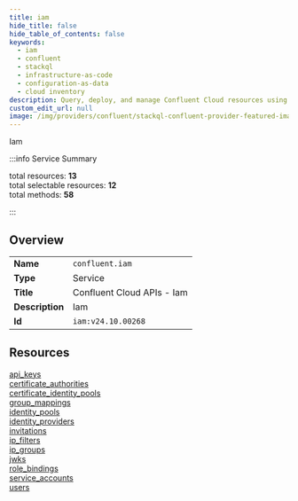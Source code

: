```yaml
---
title: iam
hide_title: false
hide_table_of_contents: false
keywords:
  - iam
  - confluent
  - stackql
  - infrastructure-as-code
  - configuration-as-data
  - cloud inventory
description: Query, deploy, and manage Confluent Cloud resources using SQL.
custom_edit_url: null
image: /img/providers/confluent/stackql-confluent-provider-featured-image.png
---
```


Iam  
    
:::info Service Summary

<div class="row">
<div class="providerDocColumn">
<span>total resources:&nbsp;<b>13</b></span><br />
<span>total selectable resources:&nbsp;<b>12</b></span><br />
<span>total methods:&nbsp;<b>58</b></span><br />
</div>
</div>

:::

## Overview
<table><tbody>
<tr><td><b>Name</b></td><td><code>confluent.iam</code></td></tr>
<tr><td><b>Type</b></td><td>Service</td></tr>
<tr><td><b>Title</b></td><td>Confluent Cloud APIs - Iam</td></tr>
<tr><td><b>Description</b></td><td>Iam</td></tr>
<tr><td><b>Id</b></td><td><code>iam:v24.10.00268</code></td></tr>
</tbody></table>

## Resources
<div class="row">
<div class="providerDocColumn">
<a href="/providers/confluent/iam/api_keys/">api_keys</a><br />
<a href="/providers/confluent/iam/certificate_authorities/">certificate_authorities</a><br />
<a href="/providers/confluent/iam/certificate_identity_pools/">certificate_identity_pools</a><br />
<a href="/providers/confluent/iam/group_mappings/">group_mappings</a><br />
<a href="/providers/confluent/iam/identity_pools/">identity_pools</a><br />
<a href="/providers/confluent/iam/identity_providers/">identity_providers</a><br />
<a href="/providers/confluent/iam/invitations/">invitations</a><br />
</div>
<div class="providerDocColumn">
<a href="/providers/confluent/iam/ip_filters/">ip_filters</a><br />
<a href="/providers/confluent/iam/ip_groups/">ip_groups</a><br />
<a href="/providers/confluent/iam/jwks/">jwks</a><br />
<a href="/providers/confluent/iam/role_bindings/">role_bindings</a><br />
<a href="/providers/confluent/iam/service_accounts/">service_accounts</a><br />
<a href="/providers/confluent/iam/users/">users</a><br />
</div>
</div>

